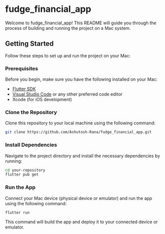 # fudge_financial_app

Welcome to fudge_financial_app! This README will guide you through the process of building and running the project on a Mac system.

## Getting Started

Follow these steps to set up and run the project on your Mac:

### Prerequisites

Before you begin, make sure you have the following installed on your Mac:

- [Flutter SDK](https://flutter.dev/docs/get-started/install)
- [Visual Studio Code](https://code.visualstudio.com/) or any other preferred code editor
- Xcode (for iOS development)

### Clone the Repository

Clone this repository to your local machine using the following command:

```bash
git clone https://github.com/Ashutosh-Rana/fudge_financial_app.git
```

### Install Dependencies

Navigate to the project directory and install the necessary dependencies by running:
```bash
cd your-repository
flutter pub get
```

### Run the App

Connect your Mac device (physical device or emulator) and run the app using the following command:
```bash
flutter run
```
This command will build the app and deploy it to your connected device or emulator.

